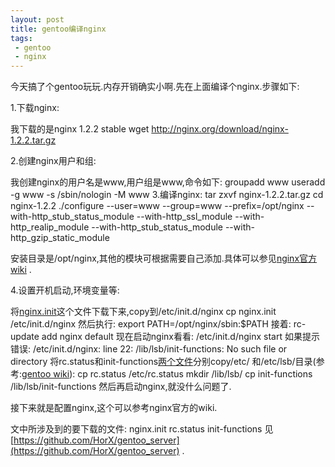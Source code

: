 ```yaml
---
layout: post
title: gentoo编译nginx
tags: 
 - gentoo
 - nginx
---
```

  今天搞了个gentoo玩玩.内存开销确实小啊.先在上面编译个nginx.步骤如下:

1.下载nginx:

我下载的是nginx 1.2.2 stable
    wget http://nginx.org/download/nginx-1.2.2.tar.gz

2.创建nginx用户和组:

我创建nginx的用户名是www,用户组是www,命令如下:
    groupadd www
    useradd -g www -s /sbin/nologin -M www
3.编译nginx:
    tar zxvf nginx-1.2.2.tar.gz
    cd nginx-1.2.2
    ./configure --user=www --group=www --prefix=/opt/nginx --with-http_stub_status_module --with-http_ssl_module --with-http_realip_module --with-http_stub_status_module --with-http_gzip_static_module

安装目录是/opt/nginx,其他的模块可根据需要自己添加.具体可以参见[nginx官方wiki](http://wiki.nginx.org/Modules) .

4.设置开机启动,环境变量等:

将[nginx.init](https://github.com/HorX/gentoo_server)这个文件下载下来,copy到/etc/init.d/nginx
    cp nginx.init /etc/init.d/nginx
然后执行:
    export PATH=/opt/nginx/sbin:$PATH
接着:
    rc-update add nginx default
现在启动nginx看看:
    /etc/init.d/nginx start
如果提示错误:
    /etc/init.d/nginx: line 22: /lib/lsb/init-functions: No such file or directory
将rc.status和init-functions[两个文件](https://github.com/HorX/gentoo_server)分别copy/etc/ 和/etc/lsb/目录(参考:[gentoo wiki](http://www.gentoo-wiki.info/Rivendell)):
    cp rc.status /etc/rc.status
    mkdir /lib/lsb/
    cp init-functions /lib/lsb/init-functions
然后再启动nginx,就没什么问题了.

接下来就是配置nginx,这个可以参考nginx官方的wiki.

文中所涉及到的要下载的文件:
    nginx.init
    rc.status
    init-functions
见 [https://github.com/HorX/gentoo_server](https://github.com/HorX/gentoo_server) .
